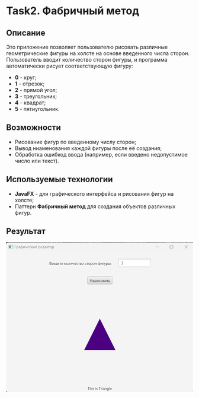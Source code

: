 # Task2. Фабричный метод

## Описание
Это приложение позволяет пользователю рисовать различные геометрические фигуры на холсте на основе введенного числа сторон. Пользователь вводит количество сторон фигуры, и программа автоматически рисует соответствующую фигуру:
- **0** - круг;
- **1** - отрезок;
- **2** - прямой угол;
- **3** - треугольник;
- **4** - квадрат;
- **5** - пятиугольник.

## Возможности

- Рисование фигур по введенному числу сторон;
- Вывод ниаменования каждой фигуры после её создания;
- Обработка ошибкод ввода (например, если введено недопустимое число или текст).

## Используемые технологии

- **JavaFX** - для графического интерфейса и рисования фигур на холсте;
- Паттерн **Фабричный метод** для создания объектов различных фигур.

## Результат 

![Вывод на экран тругоника](https://github.com/AresFighter/Task2/blob/master/%D0%A0%D0%B5%D0%B7%D1%83%D0%BB%D1%8C%D1%82%D0%B0%D1%82_task2.png)
